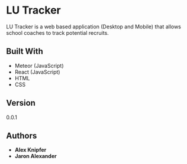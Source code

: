 # LU Tracker

LU Tracker is a web based application (Desktop and Mobile) that allows school coaches to track potential recruits.

## Built With

* Meteor (JavaScript)
* React (JavaScript)
* HTML
* CSS

## Version

0.0.1

## Authors

* **Alex Knipfer**
* **Jaron Alexander**
